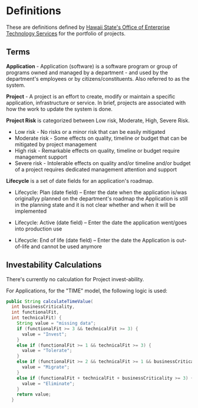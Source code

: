 # Definitions

These are definitions defined by [Hawaii State's Office of Enterprise Technology Services](https://ets.hawaii.gov/) for the portfolio of projects.

## Terms

**Application** - Application (software) is a software program or group of programs owned and managed by a department - and used by the department's employees or by citizens/constituents. Also referred to as the system.

**Project** - A project is an effort to create, modify or maintain a specific application, infrastructure or service. In brief, projects are associated with how the work to update the system is done.

**Project Risk** is categorized between Low risk, Moderate, High, Severe Risk.

- Low risk - No risks or a minor risk that can be easily mitigated
- Moderate risk - Some effects on quality, timeline or budget that can be mitigated by project management
- High risk - Remarkable effects on quality, timeline or budget require management support
- Severe risk - Intolerable effects on quality and/or timeline and/or budget of a project requires dedicated management attention and support

**Lifecycle** is a set of date fields for an application's roadmap.

- Lifecycle: Plan (date field) – Enter the date when the application is/was originallyy planned on the department's roadmap the Application is still in the planning state and it is not clear whether and when it will be implemented

- Lifecycle: Active (date field) – Enter the date the application went/goes into production use

- Lifecycle: End of life (date field) – Enter the date the Application is out-of-life and cannot be used anymore

## Investability Calculations

There's currently no calculation for Project invest-ability.

For Applications, for the "TIME" model, the following logic is used:

```java
public String calculateTimeValue(
  int businessCriticality,
  int functionalFit,
  int technicalFit) {
    String value = "missing data";
    if (functionalFit >= 3 && technicalFit >= 3) {
      value = "Invest";
    }
    else if (functionalFit >= 1 && technicalFit >= 3) {
      value = "Tolerate";
    }
    else if (functionalFit >= 2 && technicalFit >= 1 && businessCriticality >= 2) {
      value = "Migrate";
    }
    else if (functionalFit + technicalFit + businessCriticality >= 3) {
      value = "Eliminate";
    }
    return value;
  }
```
